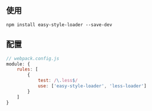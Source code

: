 ## 使用
``` shell
npm install easy-style-loader --save-dev
```

## 配置
```js
// webpack.config.js
module: {
    rules: [
        {
            test: /\.less$/
            use: ['easy-style-loader', 'less-loader']
        }
    ]
}
```
